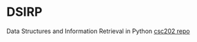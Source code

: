 # DSIRP
Data Structures and Information Retrieval in Python
[csc202 repo](https://gitlab.com/rilasiggs/csc202)
